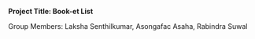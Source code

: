 <b>Project Title: Book-et List</b>

Group Members: Laksha Senthilkumar, Asongafac Asaha, Rabindra Suwal


